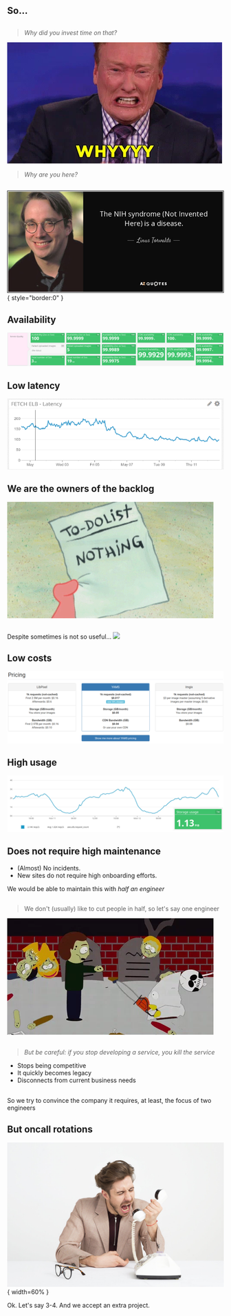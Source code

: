 #

## So... 

##

> *Why did you invest time on that?* 

![](why.gif)

> *Why are you here?* 

<!--
* Sites were doing already that. 
    * So *saving sites time*
* *Cost effective*
    * SaaS is expensive at Schibsted scale
    * We can build & maintain what we really need
* *Close to the Schibsted sites*
    * not just latency (multiregion setup); also feature-set, compliance...
* But solving *other sites needs*:
    * Storage management
    * Document transformation
    * Video streaming
-->

##

![](quote-the-nih-syndrome-not-invented-here-is-a-disease-linus-torvalds-111-83-04.jpg){ style="border:0" }

## Availability
![](availability.png)

## Low latency
![](latencyTransfAfterCache.png)

## We are the owners of the backlog

![](todoList.gif)

## 

Despite sometimes is not so useful...
![](whatdoyouwant.gif)


## Low costs
![](pricing.png)

## High usage
![](usage.jpg)

## Does not require high maintenance

* (Almost) No incidents. 
* New sites do not require high onboarding efforts.

We would be able to maintain this with *half an engineer*

##

> We don't (usually) like to cut people in half, so let's say one engineer

![](cuthalf.gif)


##

> *But be careful: if you stop developing a service, you kill the service*

* Stops being competitive
* It quickly becomes legacy
* Disconnects from current business needs

## 

So we try to convince the company it requires, at least, the focus of two engineers

## But oncall rotations

![](oncall.jpeg){ width=60% }

Ok. Let's say 3-4. And we accept an extra project.

